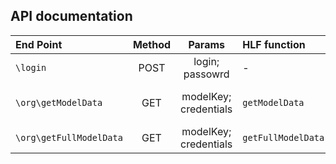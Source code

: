 ## API documentation

|End Point              |Method|Params               | HLF function     |Returns          |
|:---                   |:---: | :---:               | :---             |             ---:|
|`\login`               | POST |login; passowrd      |      -           |JWT; credentials |
|`\org\getModelData`    | GET  |modelKey; credentials|`getModelData`    |public model data|
|`\org\getFullModelData`| GET  |modelKey; credentials|`getFullModelData`|full model data  |